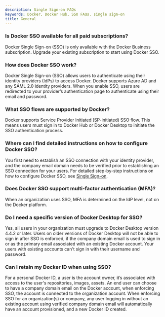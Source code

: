 ```yaml
---
description: Single Sign-on FAQs
keywords: Docker, Docker Hub, SSO FAQs, single sign-on
title: General
---
```


### Is Docker SSO available for all paid subscriptions?

Docker Single Sign-on (SSO) is only available with the Docker Business subscription. Upgrade your existing subscription to start using Docker SSO.

### How does Docker SSO work?

Docker Single Sign-on (SSO) allows users to authenticate using their identity providers (IdPs) to access Docker. Docker supports Azure AD and any SAML 2.0 identity providers. When you enable SSO, users are redirected to your provider’s authentication page to authenticate using their email and password.

### What SSO flows are supported by Docker?

Docker supports Service Provider Initiated (SP-initiated) SSO flow. This means users must sign in to Docker Hub or Docker Desktop to initiate the SSO authentication process.

### Where can I find detailed instructions on how to configure Docker SSO?

You first need to establish an SSO connection with your identity provider, and the company email domain needs to be verified prior to establishing an SSO connection for your users. For detailed step-by-step instructions on how to configure Docker SSO, see [Single Sign-on](index.md).

### Does Docker SSO support multi-factor authentication (MFA)?

When an organization uses SSO, MFA is determined on the IdP level, not on the Docker platform.

### Do I need a specific version of Docker Desktop for SSO?

Yes, all users in your organization must upgrade to Docker Desktop version 4.4.2 or later. Users on older versions of Docker Desktop will not be able to sign in after SSO is enforced, if the company domain email is used to sign in or as the primary email associated with an existing Docker account. Your users with existing accounts can't sign in with their username and password.

### Can I retain my Docker ID when using SSO?

For a personal Docker ID, a user is the account owner, it’s associated with access to the user's repositories, images, assets. An end user can choose to have a company domain email on the Docker account, when enforcing SSO, the account is connected to the organization account. When enforcing SSO for an organization(s) or company, any user logging in without an existing account using verified company domain email will automatically have an account provisioned, and a new Docker ID created.

